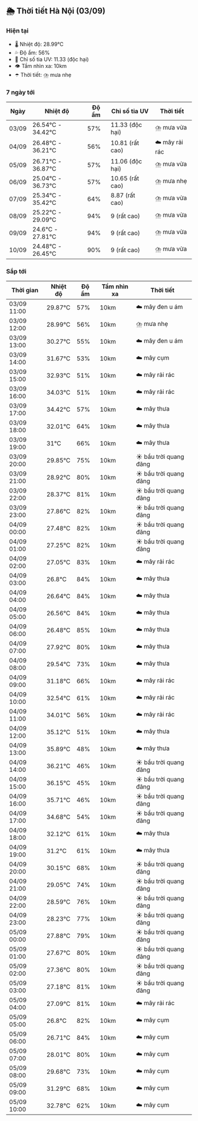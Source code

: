 ## 🌦️ Thời tiết Hà Nội (03/09)

### Hiện tại

- 🌡️ Nhiệt độ: 28.99℃
- 💦 Độ ẩm: 56%
- 🌟 Chỉ số tia UV: 11.33 (độc hại)
- 👁️ Tầm nhìn xa: 10km
- ☂️ Thời tiết: ⛈️ mưa nhẹ

### 7 ngày tới

| Ngày | Nhiệt độ | Độ ẩm | Chỉ số tia UV | Thời tiết |
| --- | --- | --- | --- | --- |
| 03/09 | 26.54℃ - 34.42℃ | 57% | 11.33 (độc hại) | ⛈️ mưa vừa |
| 04/09 | 26.48℃ - 36.21℃ | 56% | 10.81 (rất cao) | ☁️ mây rải rác |
| 05/09 | 26.71℃ - 36.87℃ | 57% | 11.06 (độc hại) | ⛈️ mưa vừa |
| 06/09 | 25.04℃ - 36.73℃ | 57% | 10.65 (rất cao) | ⛈️ mưa nhẹ |
| 07/09 | 25.34℃ - 35.42℃ | 64% | 8.87 (rất cao) | ⛈️ mưa vừa |
| 08/09 | 25.22℃ - 29.09℃ | 94% | 9 (rất cao) | ⛈️ mưa vừa |
| 09/09 | 24.6℃ - 27.81℃ | 94% | 9 (rất cao) | ⛈️ mưa vừa |
| 10/09 | 24.48℃ - 26.45℃ | 90% | 9 (rất cao) | ⛈️ mưa vừa |

### Sắp tới

| Thời gian | Nhiệt độ | Độ ẩm | Tầm nhìn xa | Thời tiết |
| --- | --- | --- | --- | --- |
| 03/09 11:00 | 29.87℃ | 57% | 10km | ☁️ mây đen u ám |
| 03/09 12:00 | 28.99℃ | 56% | 10km | ⛈️ mưa nhẹ |
| 03/09 13:00 | 30.27℃ | 55% | 10km | ☁️ mây đen u ám |
| 03/09 14:00 | 31.67℃ | 53% | 10km | ☁️ mây cụm |
| 03/09 15:00 | 32.93℃ | 51% | 10km | ☁️ mây rải rác |
| 03/09 16:00 | 34.03℃ | 51% | 10km | ☁️ mây rải rác |
| 03/09 17:00 | 34.42℃ | 57% | 10km | ☁️ mây thưa |
| 03/09 18:00 | 32.01℃ | 64% | 10km | ☁️ mây thưa |
| 03/09 19:00 | 31℃ | 66% | 10km | ☁️ mây thưa |
| 03/09 20:00 | 29.85℃ | 75% | 10km | ☀️ bầu trời quang đãng |
| 03/09 21:00 | 28.92℃ | 80% | 10km | ☀️ bầu trời quang đãng |
| 03/09 22:00 | 28.37℃ | 81% | 10km | ☀️ bầu trời quang đãng |
| 03/09 23:00 | 27.86℃ | 82% | 10km | ☀️ bầu trời quang đãng |
| 04/09 00:00 | 27.48℃ | 82% | 10km | ☀️ bầu trời quang đãng |
| 04/09 01:00 | 27.25℃ | 82% | 10km | ☀️ bầu trời quang đãng |
| 04/09 02:00 | 27.05℃ | 83% | 10km | ☁️ mây rải rác |
| 04/09 03:00 | 26.8℃ | 84% | 10km | ☁️ mây thưa |
| 04/09 04:00 | 26.64℃ | 84% | 10km | ☁️ mây thưa |
| 04/09 05:00 | 26.56℃ | 84% | 10km | ☁️ mây thưa |
| 04/09 06:00 | 26.48℃ | 85% | 10km | ☁️ mây thưa |
| 04/09 07:00 | 27.92℃ | 80% | 10km | ☁️ mây thưa |
| 04/09 08:00 | 29.54℃ | 73% | 10km | ☁️ mây thưa |
| 04/09 09:00 | 31.18℃ | 66% | 10km | ☁️ mây rải rác |
| 04/09 10:00 | 32.54℃ | 61% | 10km | ☁️ mây rải rác |
| 04/09 11:00 | 34.01℃ | 56% | 10km | ☁️ mây rải rác |
| 04/09 12:00 | 35.12℃ | 51% | 10km | ☁️ mây thưa |
| 04/09 13:00 | 35.89℃ | 48% | 10km | ☁️ mây thưa |
| 04/09 14:00 | 36.21℃ | 46% | 10km | ☀️ bầu trời quang đãng |
| 04/09 15:00 | 36.15℃ | 45% | 10km | ☀️ bầu trời quang đãng |
| 04/09 16:00 | 35.71℃ | 46% | 10km | ☀️ bầu trời quang đãng |
| 04/09 17:00 | 34.68℃ | 54% | 10km | ☀️ bầu trời quang đãng |
| 04/09 18:00 | 32.12℃ | 61% | 10km | ☁️ mây thưa |
| 04/09 19:00 | 31.2℃ | 61% | 10km | ☁️ mây thưa |
| 04/09 20:00 | 30.15℃ | 68% | 10km | ☀️ bầu trời quang đãng |
| 04/09 21:00 | 29.05℃ | 74% | 10km | ☀️ bầu trời quang đãng |
| 04/09 22:00 | 28.59℃ | 76% | 10km | ☀️ bầu trời quang đãng |
| 04/09 23:00 | 28.23℃ | 77% | 10km | ☀️ bầu trời quang đãng |
| 05/09 00:00 | 27.88℃ | 79% | 10km | ☀️ bầu trời quang đãng |
| 05/09 01:00 | 27.67℃ | 80% | 10km | ☀️ bầu trời quang đãng |
| 05/09 02:00 | 27.36℃ | 80% | 10km | ☀️ bầu trời quang đãng |
| 05/09 03:00 | 27.18℃ | 81% | 10km | ☀️ bầu trời quang đãng |
| 05/09 04:00 | 27.09℃ | 81% | 10km | ☁️ mây rải rác |
| 05/09 05:00 | 26.8℃ | 82% | 10km | ☁️ mây cụm |
| 05/09 06:00 | 26.71℃ | 84% | 10km | ☁️ mây cụm |
| 05/09 07:00 | 28.01℃ | 80% | 10km | ☁️ mây cụm |
| 05/09 08:00 | 29.68℃ | 73% | 10km | ☁️ mây cụm |
| 05/09 09:00 | 31.29℃ | 68% | 10km | ☁️ mây cụm |
| 05/09 10:00 | 32.78℃ | 62% | 10km | ☁️ mây cụm |
